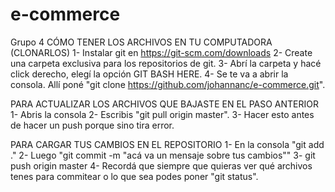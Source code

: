 # e-commerce
Grupo 4
 CÓMO TENER LOS ARCHIVOS EN TU COMPUTADORA (CLONARLOS)
 1- Instalar git en https://git-scm.com/downloads
 2- Create una carpeta exclusiva para los repositorios de git.
 3- Abrí la carpeta y hacé click derecho, elegí la opción GIT BASH HERE.
 4- Se te va a abrir la consola. Allí poné "git clone https://github.com/johannanc/e-commerce.git".
 
 PARA ACTUALIZAR LOS ARCHIVOS QUE BAJASTE EN EL PASO ANTERIOR
 1- Abris la consola
 2- Escribis "git pull origin master".
3- Hacer esto antes de hacer un push porque sino tira error.

PARA CARGAR TUS CAMBIOS EN EL REPOSITORIO
1- En la consola "git add ."
2- Luego "git commit -m "acá va un mensaje sobre tus cambios""
3- git push origin master
4- Recordá que siempre que quieras ver qué archivos tenes para commitear o lo que sea podes poner "git status".